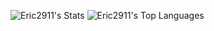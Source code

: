
 ![Eric2911's Stats](https://github-readme-stats.vercel.app/api?username=Eric2911&theme=vue-dark&show_icons=true&hide_border=true&count_private=true)
 ![Eric2911's Top Languages](https://github-readme-stats.vercel.app/api/top-langs/?username=Eric2911&theme=vue-dark&show_icons=true&hide_border=true&layout=compact)
